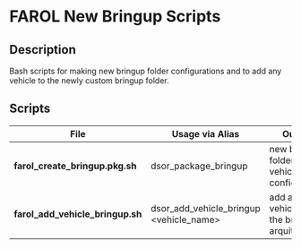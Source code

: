# FAROL New Bringup Scripts

## Description
Bash scripts for making new bringup folder configurations and to add any vehicle to the newly custom bringup folder.

## Scripts

| File                             | Usage via Alias                          | Output                                          |
| ----------                       | ----------                               | ----                                            |
| **farol_create_bringup.pkg.sh**  | dsor_package_bringup <name> <vehicle>    | new bringup folder with a vehicle configuration |
| **farol_add_vehicle_bringup.sh** | dsor_add_vehicle_bringup  <vehicle_name> | add a new vehicle to the bringup arquitecture   |

